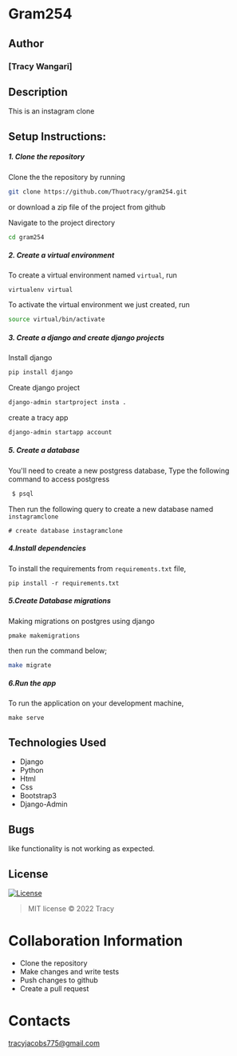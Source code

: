 # Gram254

## Author
### [Tracy Wangari]

## Description
This is an instagram clone

## Setup Instructions:

##### 1. Clone the repository
Clone the the repository by running

   ```bash
   git clone https://github.com/Thuotracy/gram254.git
   ```
 or download a zip file of the project from github


Navigate to the project directory
```bash
cd gram254
```

##### 2. Create a virtual environment
 To create a virtual environment named `virtual`, run

   ```prettier
   virtualenv virtual
   ```
To activate the virtual environment we just created, run

   ```bash
   source virtual/bin/activate
   ```
##### 3. Create a django and create django projects
 Install django
 ```bash
 pip install django
  ```
  Create django project
  ```bash
  django-admin startproject insta .
```
create a tracy app
 ```bash
 django-admin startapp account
 ```



##### 5. Create a database
You'll need to create a new postgress database, Type the following command to access postgress
   ```bash
    $ psql
   ```
   Then run the following query to create a new database named ```instagramclone```
   ```
   # create database instagramclone
   ```


#####  4.Install dependencies
To install the requirements from `requirements.txt` file,

   ```prettier
   pip install -r requirements.txt
   ```

#####  5.Create Database migrations
Making migrations on postgres using django

```prettier
pmake makemigrations
```


then run the command below;

 ```bash
 make migrate
 ```

##### 6.Run the app
To run the application on your development machine,

    make serve

## Technologies Used
* Django
* Python
* Html
* Css
* Bootstrap3
* Django-Admin

## Bugs
like functionality is not working as expected.

## License
[![License](https://img.shields.io/packagist/l/loopline-systems/closeio-api-wrapper.svg)](http://opensource.org/licenses/MIT)
>MIT license &copy;  2022 Tracy

# Collaboration Information
* Clone the repository
* Make changes and write tests
* Push changes to github
* Create a pull request

# Contacts
tracyjacobs775@gmail.com
